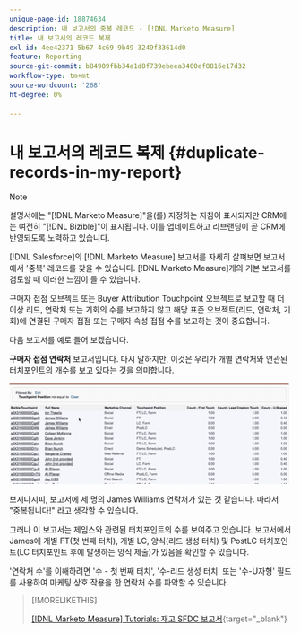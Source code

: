 ```yaml
---
unique-page-id: 18874634
description: 내 보고서의 중복 레코드 - [!DNL Marketo Measure]
title: 내 보고서의 레코드 복제
exl-id: 4ee42371-5b67-4c69-9b49-3249f33614d0
feature: Reporting
source-git-commit: b84909fbb34a1d8f739ebeea3400ef8816e17d32
workflow-type: tm+mt
source-wordcount: '268'
ht-degree: 0%

---
```


# 내 보고서의 레코드 복제 {#duplicate-records-in-my-report}

>[!NOTE]
>
>설명서에는 &quot;[!DNL Marketo Measure]&quot;을(를) 지정하는 지침이 표시되지만 CRM에는 여전히 &quot;[!DNL Bizible]&quot;이 표시됩니다. 이를 업데이트하고 리브랜딩이 곧 CRM에 반영되도록 노력하고 있습니다.

[!DNL Salesforce]의 [!DNL Marketo Measure] 보고서를 자세히 살펴보면 보고서에서 &#39;중복&#39; 레코드를 찾을 수 있습니다. [!DNL Marketo Measure]개의 기본 보고서를 검토할 때 이러한 느낌이 들 수 있습니다.

구매자 접점 오브젝트 또는 Buyer Attribution Touchpoint 오브젝트로 보고할 때 더 이상 리드, 연락처 또는 기회의 수를 보고하지 않고 해당 표준 오브젝트(리드, 연락처, 기회)에 연결된 구매자 접점 또는 구매자 속성 접점 수를 보고하는 것이 중요합니다.

다음 보고서를 예로 들어 보겠습니다.

**구매자 접점 연락처** 보고서입니다. 다시 말하지만, 이것은 우리가 개별 연락처와 연관된 터치포인트의 개수를 보고 있다는 것을 의미합니다.

![](assets/1.gif)

보시다시피, 보고서에 세 명의 James Williams 연락처가 있는 것 같습니다. 따라서 &quot;중복됩니다!&quot; 라고 생각할 수 있습니다.

그러나 이 보고서는 제임스와 관련된 터치포인트의 수를 보여주고 있습니다. 보고서에서 James에 개별 FT(첫 번째 터치), 개별 LC, 양식(리드 생성 터치) 및 PostLC 터치포인트(LC 터치포인트 후에 발생하는 양식 제출)가 있음을 확인할 수 있습니다.

&#39;연락처 수&#39;를 이해하려면 &#39;수 - 첫 번째 터치&#39;, &#39;수-리드 생성 터치&#39; 또는 &#39;수-U자형&#39; 필드를 사용하여 마케팅 상호 작용을 한 연락처 수를 파악할 수 있습니다.

>[!MORELIKETHIS]
>
>[[!DNL Marketo Measure] Tutorials: 재고 SFDC 보고서](https://experienceleague.adobe.com/ko/docs/marketo-measure-learn/tutorials/onboarding/marketo-measure-102/stock-salesforce-reports){target="_blank"}
